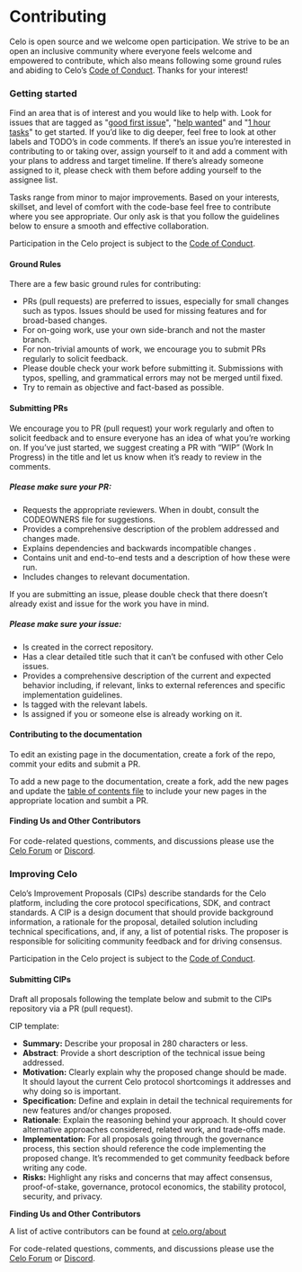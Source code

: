 # Contributing

Celo is open source and we welcome open participation. We strive to be an open an inclusive community where everyone feels welcome and empowered to contribute, which also means following some ground rules and abiding to Celo’s [Code of Conduct](https://celo.org/code-of-conduct). Thanks for your interest!

### Getting started

Find an area that is of interest and you would like to help with. Look for issues that are tagged as "[good first issue](https://github.com/celo-org/celo-monorepo/issues?q=is%3Aopen+is%3Aissue+label%3A%22good+first+issue%22)", "[help wanted](https://github.com/celo-org/celo-monorepo/issues?utf8=%E2%9C%93&q=is%3Aopen+is%3Aissue+label%3A%22help+wanted%22)" and "[1 hour tasks](https://github.com/celo-org/celo-monorepo/issues?q=is%3Aopen+is%3Aissue+label%3A%221+hour+tasks%22)" to get started. If you’d like to dig deeper, feel free to look at other labels and TODO’s in code comments. If there’s an issue you’re interested in contributing to or taking over, assign yourself to it and add a comment with your plans to address and target timeline. If there’s already someone assigned to it, please check with them before adding yourself to the assignee list.

Tasks range from minor to major improvements. Based on your interests, skillset, and level of comfort with the code-base feel free to contribute where you see appropriate. Our only ask is that you follow the guidelines below to ensure a smooth and effective collaboration.

Participation in the Celo project is subject to the [Code of Conduct](https://celo.org/code-of-conduct).

#### **Ground Rules**

There are a few basic ground rules for contributing:

- PRs \(pull requests\) are preferred to issues, especially for small changes such as typos. Issues should be used for missing features and for broad-based changes.
- For on-going work, use your own side-branch and not the master branch.
- For non-trivial amounts of work, we encourage you to submit PRs regularly to solicit feedback.
- Please double check your work before submitting it. Submissions with typos, spelling, and grammatical errors may not be merged until fixed.
- Try to remain as objective and fact-based as possible.

#### **Submitting PRs**

We encourage you to PR \(pull request\) your work regularly and often to solicit feedback and to ensure everyone has an idea of what you’re working on. If you’ve just started, we suggest creating a PR with “WIP” \(Work In Progress\) in the title and let us know when it’s ready to review in the comments.

##### Please make sure your PR:

- Requests the appropriate reviewers. When in doubt, consult the CODEOWNERS file for suggestions.
- Provides a comprehensive description of the problem addressed and changes made.
- Explains dependencies and backwards incompatible changes .
- Contains unit and end-to-end tests and a description of how these were run.
- Includes changes to relevant documentation.

If you are submitting an issue, please double check that there doesn’t already exist and issue for the work you have in mind.

##### Please make sure your issue:

- Is created in the correct repository.
- Has a clear detailed title such that it can’t be confused with other Celo issues.
- Provides a comprehensive description of the current and expected behavior including, if relevant, links to external references and specific implementation guidelines.
- Is tagged with the relevant labels.
- Is assigned if you or someone else is already working on it.

#### Contributing to the documentation

To edit an existing page in the documentation, create a fork of the repo, commit your edits and submit a PR. 

To add a new page to the documentation, create a fork, add the new pages and update the [table of contents file](https://github.com/celo-org/celo-monorepo/blob/master/packages/docs/SUMMARY.md) to include your new pages in the appropriate location and sumbit a PR.

#### **Finding Us and Other Contributors**

For code-related questions, comments, and discussions please use the [Celo Forum](https://forum.celo.org) or [Discord](https://chat.celo.org).

### Improving Celo

Celo’s Improvement Proposals \(CIPs\) describe standards for the Celo platform, including the core protocol specifications, SDK, and contract standards. A CIP is a design document that should provide background information, a rationale for the proposal, detailed solution including technical specifications, and, if any, a list of potential risks. The proposer is responsible for soliciting community feedback and for driving consensus.

Participation in the Celo project is subject to the [Code of Conduct](https://celo.org/code-of-conduct).

#### **Submitting CIPs**

Draft all proposals following the template below and submit to the CIPs repository via a PR \(pull request\).

CIP template:

- **Summary:** Describe your proposal in 280 characters or less.
- **Abstract**: Provide a short description of the technical issue being addressed.
- **Motivation:** Clearly explain why the proposed change should be made. It should layout the current Celo protocol shortcomings it addresses and why doing so is important.
- **Specification:** Define and explain in detail the technical requirements for new features and/or changes proposed.
- **Rationale**: Explain the reasoning behind your approach. It should cover alternative approaches considered, related work, and trade-offs made.
- **Implementation:** For all proposals going through the governance process, this section should reference the code implementing the proposed change. It’s recommended to get community feedback before writing any code.
- **Risks:** Highlight any risks and concerns that may affect consensus, proof-of-stake, governance, protocol economics, the stability protocol, security, and privacy.

**Finding Us and Other Contributors**

A list of active contributors can be found at [celo.org/about](https://celo.org/about#contributors)

For code-related questions, comments, and discussions please use the [Celo Forum](https://forum.celo.org) or [Discord](https://chat.celo.org).

